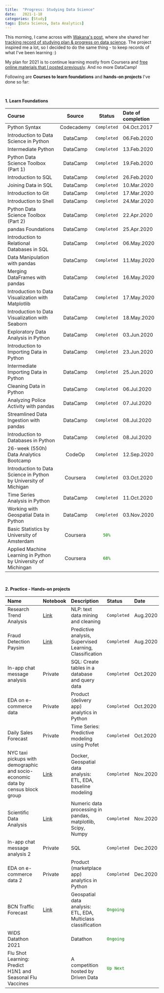 ```yaml
---
title:  "Progress: Studying Data Science"
date:   2021-1-18
categories: [Study]
tags: [Data Science, Data Analytics]
---
```


This morning, I came across with [Wakana's post](https://elpha.com/posts/11dt7c73/hi-aspiring-data-science-learners-and-career-changers), where she shared her [tracking record of studying plan & progress on data science](https://www.notion.so/Study-Plan-Progress-for-Data-Science-9afe8bc8478341bbbd1c4a73afc28886). The project inspired me a lot, so I decided to do the same thing - to keep records of what I've been learning :)

My plan for 2021 is to continue learning mostly from Coursera and [free online materials that I posted previously](https://soyhyoj.github.io/2021/useful-ds-resources/). And no more DataCamp!

Following are **Courses to learn foundations** and **hands-on projects** I've done so far:

<br>

**1. Learn Foundations**

| Course   | Source   | Status  | Date of completion |
| :------- | :------: | :-----: | :----------------- |
| Python Syntax | Codecademy | `Completed` | 04.Oct.2017 |
| Introduction to Data Science in Python  | DataCamp | `Completed` | 06.Feb.2020 |
| Intermediate Python | DataCamp | `Completed` | 13.Feb.2020 |
| Python Data Science Toolbox (Part 1) | DataCamp | `Completed` | 19.Feb.2020 |
| Introduction to SQL | DataCamp | `Completed`  | 26.Feb.2020 |
| Joining Data in SQL | DataCamp | `Completed` | 10.Mar.2020 |
| Introduction to Git | DataCamp | `Completed` | 17.Mar.2020 |
| Introduction to Shell | DataCamp | `Completed` | 24.Mar.2020 |
| Python Data Science Toolbox (Part 2) | DataCamp | `Completed` | 22.Apr.2020 |
| pandas Foundations | DataCamp | `Completed` | 25.Apr.2020 |
| Introduction to Relational Databases in SQL | DataCamp | `Completed` | 06.May.2020 |
| Data Manipulation with pandas | DataCamp | `Completed` | 11.May.2020 |
| Merging DataFrames with pandas | DataCamp | `Completed` | 16.May.2020 |
| Introduction to Data Visualization with Matplotlib | DataCamp | `Completed` | 17.May.2020 |
| Introduction to Data Visualization with Seaborn | DataCamp | `Completed` | 18.May.2020 |
| Exploratory Data Analysis in Python | DataCamp | `Completed` | 03.Jun.2020 |
| Introduction to Importing Data in Python | DataCamp | `Completed` | 23.Jun.2020 |
| Intermediate Importing Data in Python | DataCamp | `Completed` | 25.Jun.2020 |
| Cleaning Data in Python | DataCamp | `Completed` | 06.Jul.2020 |
| Analyzing Police Activity with pandas | DataCamp | `Completed` | 07.Jul.2020 |
| Streamlined Data Ingestion with pandas | DataCamp | `Completed` | 08.Jul.2020 |
| Introduction to Databases in Python | DataCamp | `Completed` | 08.Jul.2020 |
| 26-week (550h) Data Analytics Bootcamp | CodeOp | `Completed` | 12.Sep.2020 |
| Introduction to Data Science in Python by University of Michigan | Coursera | `Completed` | 03.Oct.2020 |
| Time Series Analysis in Python | DataCamp | `Completed` | 11.Oct.2020 |
| Working with Geospatial Data in Python | DataCamp | `Completed` | 03.Nov.2020 |
| Basic Statistics by University of Amsterdam | Coursera | <span style="color:green">`50%`</span> |  |
| Applied Machine Learning in Python by University of Michingan | Coursera | <span style="color:green">`68%`</span> |  |

<br>

**2. Practice - Hands-on projects**

| Name | Notebook  | Description | Status | Date |
| :------------ | :----- | :----- | :----------- | :--- |
| Research Trend Analysis | [Link](https://github.com/soyhyoj/ResearchTrendAnalysis) | NLP: text data mining and cleaning | `Completed` | Aug.2020 |
| Fraud Detection Paysim | [Link](https://github.com/soyhyoj/FraudDetectionPaysim) | Predictive analysis, Supervised Learning, Classification | `Completed` | Aug.2020 |
| In-app chat message analysis | Private | SQL: Create tables in a database and query data | `Completed` | Oct.2020 |
| EDA on e-commerce data | Private | Product (delivery app) analytics in Python | `Completed` | Oct.2020 |
| Daily Sales Forecast | Private | Time Series: Predictive modeling using Profet | `Completed` | Oct.2020 |
| NYC taxi pickups with demographic and socio-economic data by census block group | [Link](https://github.com/soyhyoj/GeospatialAnalysis_NYtaxi) | Docker, Geospatial data analysis: ETL, EDA, baseline modeling| `Completed` | Nov.2020 |
| Scientific Data Analysis | [Link](https://github.com/soyhyoj/PGlab) | Numeric data processing in pandas, matplotlib, Scipy, Numpy | `Completed` | Nov.2020 |
| In-app chat message analysis 2 | Private | SQL | `Completed` | Dec.2020 |
| EDA on e-commerce data 2 | Private | Product (marketplace app) analytics in Python | `Completed` | Dec.2020 |
| BCN Traffic Forecast | [Link](https://github.com/soyhyoj/BCN-TrafficForecast) | Geospatial data analysis: ETL, EDA, Multiclass classification| <span style="color:green">`Ongoing`</span>  |  |
WiDS Datathon 2021 | | Datathon| <span style="color:green">`Ongoing`</span>  | |
|Flu Shot Learning: Predict H1N1 and Seasonal Flu Vaccines  |  | A competition hosted by Driven Data | <span style="color:green">`Up Next`</span> |  |


<br>
<br>